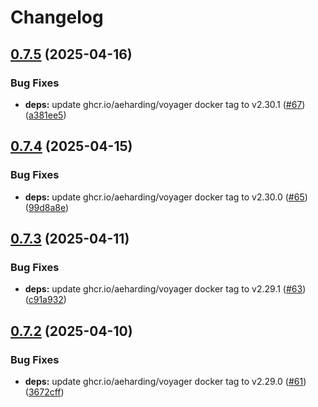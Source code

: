# Changelog

## [0.7.5](https://github.com/mikemrm/charts/compare/voyager-v0.7.4...voyager-v0.7.5) (2025-04-16)


### Bug Fixes

* **deps:** update ghcr.io/aeharding/voyager docker tag to v2.30.1 ([#67](https://github.com/mikemrm/charts/issues/67)) ([a381ee5](https://github.com/mikemrm/charts/commit/a381ee54534ed6b18fcb10ff250920e018c928c6))

## [0.7.4](https://github.com/mikemrm/charts/compare/voyager-v0.7.3...voyager-v0.7.4) (2025-04-15)


### Bug Fixes

* **deps:** update ghcr.io/aeharding/voyager docker tag to v2.30.0 ([#65](https://github.com/mikemrm/charts/issues/65)) ([99d8a8e](https://github.com/mikemrm/charts/commit/99d8a8e8c1d29c805e639c48d1ffeda9d7d980a8))

## [0.7.3](https://github.com/mikemrm/charts/compare/voyager-v0.7.2...voyager-v0.7.3) (2025-04-11)


### Bug Fixes

* **deps:** update ghcr.io/aeharding/voyager docker tag to v2.29.1 ([#63](https://github.com/mikemrm/charts/issues/63)) ([c91a932](https://github.com/mikemrm/charts/commit/c91a93231a6667e6f1fd341c226297f99604ca4c))

## [0.7.2](https://github.com/mikemrm/charts/compare/voyager-v0.7.1...voyager-v0.7.2) (2025-04-10)


### Bug Fixes

* **deps:** update ghcr.io/aeharding/voyager docker tag to v2.29.0 ([#61](https://github.com/mikemrm/charts/issues/61)) ([3672cff](https://github.com/mikemrm/charts/commit/3672cffc92fe321cbb77fb90fdff721a82d85ea5))
